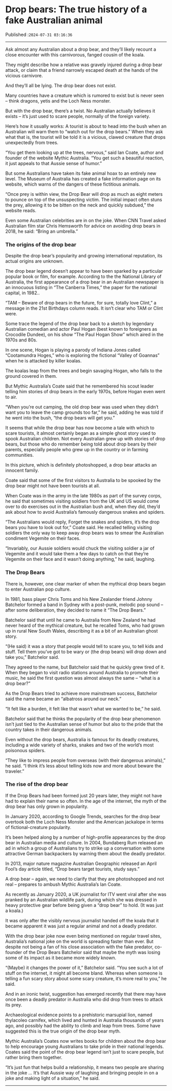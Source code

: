 # Drop bears: The true history of a fake Australian animal

Published :`2024-07-31 03:16:36`

---

Ask almost any Australian about a drop bear, and they’ll likely recount a close encounter with this carnivorous, fanged cousin of the koala.

They might describe how a relative was gravely injured during a drop bear attack, or claim that a friend narrowly escaped death at the hands of the vicious carnivore.

And they’ll all be lying. The drop bear does not exist.

Many countries have a creature which is rumored to exist but is never seen – think dragons, yetis and the Loch Ness monster.

But with the drop bear, there’s a twist. No Australian actually believes it exists – it’s just used to scare people, normally of the foreign variety.

Here’s how it usually works: A tourist is about to head into the bush when an Australian will warn them to “watch out for the drop bears.” When they ask what that is, the tourist will be told it is a vicious, clawed creature that drops unexpectedly from trees.

“You get them looking up at the trees, nervous,” said Ian Coate, author and founder of the website Mythic Australia. “You get such a beautiful reaction, it just appeals to that Aussie sense of humor.”

But some Australians have taken its fake animal hoax to an entirely new level. The Museum of Australia has created a fake information page on its website, which warns of the dangers of these fictitious animals.

“Once prey is within view, the Drop Bear will drop as much as eight meters to pounce on top of the unsuspecting victim. The initial impact often stuns the prey, allowing it to be bitten on the neck and quickly subdued,” the website reads.

Even some Australian celebrities are in on the joke. When CNN Travel asked Australian film star Chris Hemsworth for advice on avoiding drop bears in 2018, he said: “Bring an umbrella.”

### The origins of the drop bear

Despite the drop bear’s popularity and growing international reputation, its actual origins are unknown.

The drop bear legend doesn’t appear to have been sparked by a particular popular book or film, for example. According to the the National Library of Australia, the first appearance of a drop bear in an Australian newspaper is an innocuous listing in “The Canberra Times,” the paper for the national capital, in 1982..

“TAM – Beware of drop bears in the future, for sure, totally love Clint,” a message in the 21st Birthdays column reads. It isn’t clear who TAM or Clint were.

Some trace the legend of the drop bear back to a sketch by legendary Australian comedian and actor Paul Hogan (best known to foreigners as Crocodile Dundee), on his show “The Paul Hogan Show” which aired in the 1970s and 80s.

In one scene, Hogan is playing a parody of Indiana Jones called “Cootamundra Hoges,” who is exploring the fictional “Valley of Goannas” when he is attacked by killer koalas.

The koalas leap from the trees and begin savaging Hogan, who falls to the ground covered in them.

But Mythic Australia’s Coate said that he remembered his scout leader telling him stories of drop bears in the early 1970s, before Hogan even went to air.

“When you’re out camping, the old drop bear was used when they didn’t want you to leave the camp grounds too far,” he said, adding he was told if he went into the bush, “the drop bears will get you.”

It seems that while the drop bear has now become a tale with which to scare tourists, it almost certainly began as a simple ghost story used to spook Australian children. Not every Australian grew up with stories of drop bears, but those who do remember being told about drop bears by their parents, especially people who grew up in the country or in farming communities.

In this picture, which is definitely photoshopped, a drop bear attacks an innocent family.

Coate said that some of the first visitors to Australia to be spooked by the drop bear might not have been tourists at all.

When Coate was in the army in the late 1980s as part of the survey corps, he said that sometimes visiting soldiers from the UK and US would come over to do exercises out in the Australian bush and, when they did, they’d ask about how to avoid Australia’s famously dangerous snakes and spiders.

“The Australians would reply, Forget the snakes and spiders, it’s the drop bears you have to look out for,” Coate said. He recalled telling visiting soldiers the only way to keep away drop bears was to smear the Australian condiment Vegemite on their faces.

“Invariably, our Aussie soldiers would chuck the visiting soldier a jar of Vegemite and it would take them a few days to catch on that they’re Vegemite on their face and it wasn’t doing anything,” he said, laughing.

### The Drop Bears

There is, however, one clear marker of when the mythical drop bears began to enter Australian pop culture.

In 1981, bass player Chris Toms and his New Zealander friend Johnny Batchelor formed a band in Sydney with a post-punk, melodic pop sound – after some deliberation, they decided to name it “The Drop Bears.”

Batchelor said that until he came to Australia from New Zealand he had never heard of the mythical creature, but he recalled Toms, who had grown up in rural New South Wales, describing it as a bit of an Australian ghost story.

“(He said) it was a story that people would tell to scare you, to tell kids and stuff. Tell them you’ve got to be wary or (the drop bears) will drop down and take you,” Batchelor said.

They agreed to the name, but Batchelor said that he quickly grew tired of it. When they began to visit radio stations around Australia to promote their music, he said the first question was almost always the same – “what is a drop bear?”

As the Drop Bears tried to achieve more mainstream success, Batchelor said the name became an “albatross around our neck.”

“It felt like a burden, it felt like that wasn’t what we wanted to be,” he said.

Batchelor said that he thinks the popularity of the drop bear phenomenon isn’t just tied to the Australian sense of humor but also to the pride that the country takes in their dangerous animals.

Even without the drop bears, Australia is famous for its deadly creatures, including a wide variety of sharks, snakes and two of the world’s most poisonous spiders.

“They like to impress people from overseas (with their dangerous animals),” he said. “I think it’s less about telling kids now and more about beware the traveler.”

### The rise of the drop bear

If the Drop Bears had been formed just 20 years later, they might not have had to explain their name so often. In the age of the internet, the myth of the drop bear has only grown in popularity.

In January 2020, according to Google Trends, searches for the drop bear overtook both the Loch Ness Monster and the American jackalope in terms of fictional-creature popularity.

It’s been helped along by a number of high-profile appearances by the drop bear in Australian media and culture. In 2004, Bundaberg Rum released an ad in which a group of Australians try to strike up a conversation with some attractive German backpackers by warning them about the deadly predator.

In 2013, major nature magazine Australian Geographic released an April Fool’s day article titled, “Drop bears target tourists, study says.”

A drop bear – again, we need to clarify that they are photoshopped and not real – prepares to ambush Mythic Australia’s Ian Coate.

As recently as January 2020, a UK journalist for ITV went viral after she was pranked by an Australian wildlife park, during which she was dressed in heavy protective gear before being given a “drop bear” to hold. (It was just a koala.)

It was only after the visibly nervous journalist handed off the koala that it became apparent it was just a regular animal and not a deadly predator.

With the drop bear joke now even being mentioned on regular travel sites, Australia’s national joke on the world is spreading faster than ever. But despite not being a fan of his close association with the fake predator, co-founder of the Drop Bears Batchelor said that maybe the myth was losing some of its impact as it became more widely known.

“(Maybe) it changes the power of it,” Batchelor said. “You see such a lot of stuff on the internet, it might all become bland. Whereas when someone is telling a fun scary story about some scary creature, it’s more real to you,” he said.

And in an ironic twist, suggestion has emerged recently that there may have once been a deadly predator in Australia who did drop from trees to attack its prey.

Archaeological evidence points to a prehistoric marsupial lion, named thylacoleo carnifex, which lived and hunted in Australia thousands of years ago, and possibly had the ability to climb and leap from trees. Some have suggested this is the true origin of the drop bear myth.

Mythic Australia’s Coates now writes books for children about the drop bear to help encourage young Australians to take pride in their national legends. Coates said the point of the drop bear legend isn’t just to scare people, but rather bring them together.

“It’s just fun that helps build a relationship, it means two people are sharing in the joke … It’s that Aussie way of laughing and bringing people in on a joke and making light of a situation,” he said.

---

